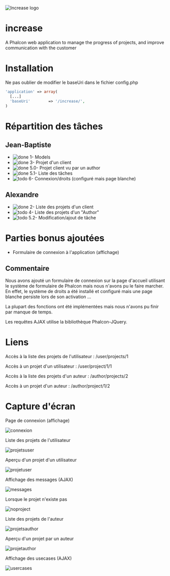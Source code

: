 ![Increase logo](http://open-beer.kobject.net/img/Increase.png "Increase logo")
# increase
A Phalcon web application to manage the progress of projects, and improve communication with the customer

# Installation

Ne pas oublier de modifier le baseUri dans le fichier config.php

```php
'application' => array(
  [...]
  'baseUri'        => '/increase/',
)
```

# Répartition des tâches

## Jean-Baptiste
- ![done](https://cdn2.iconfinder.com/data/icons/free-basic-icon-set-2/300/11-24.png) 1- Models
- ![done](https://cdn2.iconfinder.com/data/icons/free-basic-icon-set-2/300/11-24.png) 3- Projet d'un client
- ![done](https://cdn2.iconfinder.com/data/icons/free-basic-icon-set-2/300/11-24.png) 5.0- Projet client vu par un author
- ![done](https://cdn2.iconfinder.com/data/icons/free-basic-icon-set-2/300/11-24.png) 5.1- Liste des tâches
- ![todo](https://cdn2.iconfinder.com/data/icons/free-basic-icon-set-2/300/17-24.png) 6- Connexion/droits (configuré mais page blanche)

## Alexandre
- ![done](https://cdn2.iconfinder.com/data/icons/free-basic-icon-set-2/300/11-24.png) 2- Liste des projets d'un client
- ![todo](https://cdn2.iconfinder.com/data/icons/free-basic-icon-set-2/300/17-24.png) 4- Liste des projets d'un "Author"
- ![todo](https://cdn2.iconfinder.com/data/icons/free-basic-icon-set-2/300/17-24.png) 5.2- Modification/ajout de tâche

# Parties bonus ajoutées

- Formulaire de connexion à l'application (affichage)


## Commentaire

Nous avons ajouté un formulaire de connexion sur la page d'accueil utilisant le système de formulaire de Phalcon mais nous n'avons pu le faire marcher. En effet, le système de droits a été installé et configuré mais une page blanche persiste lors de son activation ...

La plupart des fonctions ont été implémentées mais nous n'avons pu finir par manque de temps.

Les requêtes AJAX utilise la bibliothèque Phalcon-JQuery.

# Liens

Accès à la liste des projets de l'utilisateur : /user/projects/1

Accès à un projet d'un utilisateur : /user/project/1/1

Accès à la liste des projets d'un auteur : /author/projects/2

Accès à un projet d'un auteur : /author/project/1/2

# Capture d'écran

Page de connexion (affichage)

![connexion](http://img11.hostingpics.net/pics/305589Capture1.png)

Liste des projets de l'utilisateur

![projetsuser](http://img11.hostingpics.net/pics/537715Capture2.png)

Aperçu d'un projet d'un utilisateur

![projetuser](http://img11.hostingpics.net/pics/126968Capture3.png)

Affichage des messages (AJAX)

![messages](http://img11.hostingpics.net/pics/167136Capture4.png)

Lorsque le projet n'existe pas

![noproject](http://img11.hostingpics.net/pics/201613Capture5.png)

Liste des projets de l'auteur

![projetsauthor](http://img11.hostingpics.net/pics/437227Capture6.png)

Aperçu d'un projet par un auteur

![projetauthor](http://img11.hostingpics.net/pics/854604Capture7.png)

Affichage des usecases (AJAX)

![usercases](http://img11.hostingpics.net/pics/526467Capture8.png)
